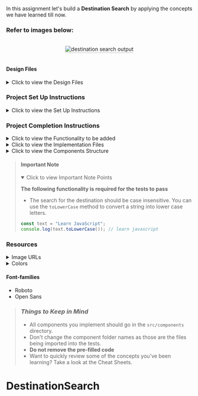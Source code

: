In this assignment let's build a **Destination Search** by applying the concepts we have learned till now.

### Refer to images below:

<br/>
<div style="text-align: center;">
    <img src="https://assets.ccbp.in/frontend/content/react-js/destination-search-output-v2.gif" alt="destination search output" style="max-width:70%;box-shadow:0 2.8px 2.2px rgba(0, 0, 0, 0.12)">
</div>
<br/>

#### Design Files

<details>
<summary>Click to view the Design Files</summary>

- [Extra Small (Size < 576px) and Small (Size >= 576px)](https://assets.ccbp.in/frontend/content/react-js/destination-search-sm-output-v2.png)
- [Medium (Size >= 768px), Large (Size >= 992px) and Extra Large (Size >= 1200px)](https://assets.ccbp.in/frontend/content/react-js/destination-search-lg-output-v2.png)

</details>

### Project Set Up Instructions

<details>
<summary>Click to view the Set Up Instructions</summary>

- Download dependencies by running `npm install`
- Start up the app using `npm start`
</details>

### Project Completion Instructions

<details>
<summary>Click to view the Functionality to be added</summary>

#### Add Functionality

The app must have the following functionalities

- Initially the complete list of destinations should be displayed
- When a value is provided in search input, the destinations list should only contain the destinations whose names contain the value entered in the search input irrespective of case

- The `DestinationSearch` component receives the `initialDestinationsList` as a prop. It consists of a list of destination objects with the following properties in each destination object

  | Key         | Data Type |
  | ----------- | --------- |
  | id          | Number    |
  | name  | String    |
  | imgUrl | String    |


</details>

<details>
<summary>Click to view the Implementation Files</summary>

- Your task is to complete the implementation of
  - `src/components/DestinationSearch/index.js`
  - `src/components/DestinationSearch/index.css`
  - `src/components/DestinationItem/index.js`
  - `src/components/DestinationItem/index.css`

</details>

<details>
<summary>Click to view the Components Structure</summary>

#### Components Structure

<br/>
<div style="text-align: center;">
    <img src="https://assets.ccbp.in/frontend/content/react-js/destination-search-component-structure-v2-img.png" alt="home-component-structure" style="max-width:100%;box-shadow:0 2.8px 2.2px rgba(0, 0, 0, 0.12)">
</div>
<br/>

</details>

> #### Important Note
>
> <details open>
> <summary>Click to view Important Note Points</summary>
>
> **The following functionality is required for the tests to pass**
>
> - The search for the destination should be case insensitive. You can use the `toLowerCase` method to convert a string into lower case letters.
>
> ```js
> const text = "Learn JavaScript";
> console.log(text.toLowerCase()); // learn javascript
> ```
> </details>

### Resources

<details>
<summary>Image URLs</summary>

#### Images

- [https://assets.ccbp.in/frontend/react-js/destinations-search-icon-img.png](https://assets.ccbp.in/frontend/react-js/destinations-search-icon-img.png) alt text should be **search icon**

</details>

<details>
<summary>Colors</summary>

#### Colors

<div style="background-color: #252627; width: 150px; padding: 10px; color: white">Hex: #252627</div>
<div style="background-color: #0f172a; width: 150px; padding: 10px; color: white">Hex: #0f172a</div>
<div style="background-color: #f1f5f9; width: 150px; padding: 10px; color: black">Hex: #f1f5f9</div>
<div style="background-color: #000000; width: 150px; padding: 10px; color: white">Hex: #000000</div>

<br/>
</details>

#### Font-families

- Roboto
- Open Sans

> ### _Things to Keep in Mind_
>
> - All components you implement should go in the `src/components` directory.
> - Don't change the component folder names as those are the files being
>   imported into the tests.
> - **Do not remove the pre-filled code**
> - Want to quickly review some of the concepts you’ve been learning? Take a
>   look at the Cheat Sheets.
# DestinationSearch
